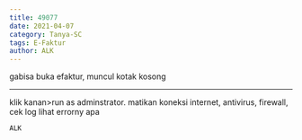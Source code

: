 ```yaml
---
title: 49077
date: 2021-04-07
category: Tanya-SC
tags: E-Faktur
author: ALK
---
```


gabisa buka efaktur, muncul kotak kosong

---

klik kanan>run as adminstrator. matikan koneksi internet, antivirus, firewall, cek log lihat errorny apa

`ALK`
